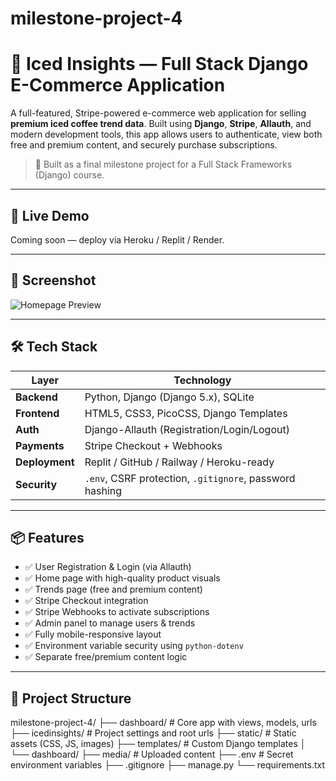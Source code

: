 # milestone-project-4

# 🧊 Iced Insights — Full Stack Django E-Commerce Application

A full-featured, Stripe-powered e-commerce web application for selling **premium iced coffee trend data**. Built using **Django**, **Stripe**, **Allauth**, and modern development tools, this app allows users to authenticate, view both free and premium content, and securely purchase subscriptions.

> 💼 Built as a final milestone project for a Full Stack Frameworks (Django) course.

---

## 🚀 Live Demo

Coming soon — deploy via Heroku / Replit / Render.

---

## 📸 Screenshot

![Homepage Preview](static/img/screenshot-homepage.png)

---

## 🛠️ Tech Stack

| Layer         | Technology                                                                 |
|---------------|-----------------------------------------------------------------------------|
| **Backend**   | Python, Django (Django 5.x), SQLite                                         |
| **Frontend**  | HTML5, CSS3, PicoCSS, Django Templates                                      |
| **Auth**      | Django-Allauth (Registration/Login/Logout)                                 |
| **Payments**  | Stripe Checkout + Webhooks                                                  |
| **Deployment**| Replit / GitHub / Railway / Heroku-ready                                    |
| **Security**  | `.env`, CSRF protection, `.gitignore`, password hashing                     |

---

## 📦 Features

- ✅ User Registration & Login (via Allauth)
- ✅ Home page with high-quality product visuals
- ✅ Trends page (free and premium content)
- ✅ Stripe Checkout integration
- ✅ Stripe Webhooks to activate subscriptions
- ✅ Admin panel to manage users & trends
- ✅ Fully mobile-responsive layout
- ✅ Environment variable security using `python-dotenv`
- ✅ Separate free/premium content logic

---

## 📁 Project Structure

milestone-project-4/
├── dashboard/ # Core app with views, models, urls
├── icedinsights/ # Project settings and root urls
├── static/ # Static assets (CSS, JS, images)
├── templates/ # Custom Django templates
│ └── dashboard/
├── media/ # Uploaded content
├── .env # Secret environment variables
├── .gitignore
├── manage.py
└── requirements.txt